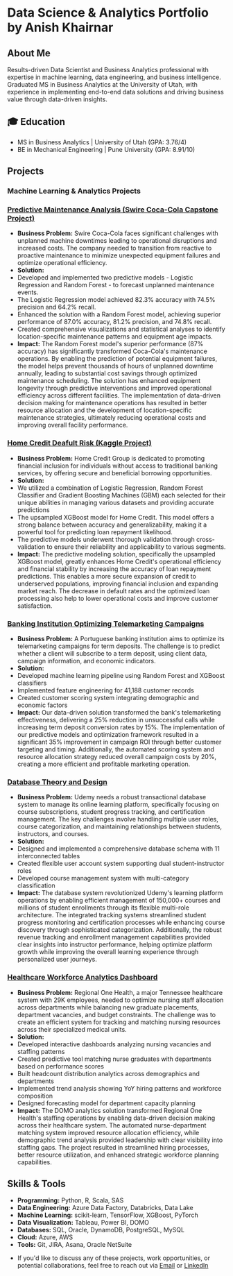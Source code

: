 # Data Science & Analytics Portfolio by Anish Khairnar

## About Me
Results-driven Data Scientist and Business Analytics professional with expertise in machine learning, data engineering, and business intelligence. Graduated MS in Business Analytics at the University of Utah, with experience in implementing end-to-end data solutions and driving business value through data-driven insights.

## 🎓 Education
- MS in Business Analytics | University of Utah (GPA: 3.76/4)
- BE in Mechanical Engineering | Pune University (GPA: 8.91/10)

## Projects

### Machine Learning & Analytics Projects

### [Predictive Maintenance Analysis (Swire Coca-Cola Capstone Project)](https://github.com/anishk150/Projects/CokeSwire)
- **Business Problem:** Swire Coca-Cola faces significant challenges with unplanned machine downtimes leading to operational disruptions and increased costs. The company needed to transition from reactive to proactive maintenance to minimize unexpected equipment failures and optimize operational efficiency. 
- **Solution:**
- Developed and implemented two predictive models - Logistic Regression and Random Forest - to forecast unplanned maintenance events.
- The Logistic Regression model achieved 82.3% accuracy with 74.5% precision and 64.2% recall.
- Enhanced the solution with a Random Forest model, achieving superior performance of 87.0% accuracy, 81.2% precision, and 74.8% recall.
- Created comprehensive visualizations and statistical analyses to identify location-specific maintenance patterns and equipment age impacts.
- **Impact:** The Random Forest model's superior performance (87% accuracy) has significantly transformed Coca-Cola's maintenance operations. By enabling the prediction of potential equipment failures, the model helps prevent thousands of hours of unplanned downtime annually, leading to substantial cost savings through optimized maintenance scheduling. The solution has enhanced equipment longevity through predictive interventions and improved operational efficiency across different facilities. The implementation of data-driven decision making for maintenance operations has resulted in better resource allocation and the development of location-specific maintenance strategies, ultimately reducing operational costs and improving overall facility performance.

### [Home Credit Deafult Risk (Kaggle Project)](https://github.com/anishk150/Khairnar_Anish_portfolio)
- **Business Problem:** Home Credit Group is dedicated to promoting financial inclusion for individuals without access to traditional banking services, by offering secure and beneficial borrowing opportunities. 
- **Solution:**
- We utilized a combination of Logistic Regression, Random Forest Classifier and Gradient Boosting Machines (GBM) each selected for their unique abilities in managing various datasets and providing accurate predictions
- The upsampled XGBoost model for Home Credit. This model offers a strong balance between accuracy and generalizability, making it a powerful tool for predicting loan repayment likelihood.
- The predictive models underwent thorough validation through cross-validation to ensure their reliability and applicability to various segments.
- **Impact:** The predictive modeling solution, specifically the upsampled XGBoost model, greatly enhances Home Credit's operational efficiency and financial stability by increasing the accuracy of loan repayment predictions. This enables a more secure expansion of credit to underserved populations, improving financial inclusion and expanding market reach. The decrease in default rates and the optimized loan processing also help to lower operational costs and improve customer satisfaction.

### [Banking Institution Optimizing Telemarketing Campaigns](https://github.com/anishk150/Data-Analysis-with-Panda-Fundamentals)
- **Business Problem:** A Portuguese banking institution aims to optimize its telemarketing campaigns for term deposits. The challenge is to predict whether a client will subscribe to a term deposit, using client data, campaign information, and economic indicators.
- **Solution:**
- Developed machine learning pipeline using Random Forest and XGBoost classifiers
- Implemented feature engineering for 41,188 customer records
- Created customer scoring system integrating demographic and economic factors
- **Impact:**  Our data-driven solution transformed the bank's telemarketing effectiveness, delivering a 25% reduction in unsuccessful calls while increasing term deposit conversion rates by 15%. The implementation of our predictive models and optimization framework resulted in a significant 35% improvement in campaign ROI through better customer targeting and timing. Additionally, the automated scoring system and resource allocation strategy reduced overall campaign costs by 20%, creating a more efficient and profitable marketing operation.

### [Database Theory and Design](https://github.com/anishk150/anishk150.github.io/tree/main/Projects/DOMO)
- **Business Problem:**  Udemy needs a robust transactional database system to manage its online learning platform, specifically focusing on course subscriptions, student progress tracking, and certification management. The key challenges involve handling multiple user roles, course categorization, and maintaining relationships between students, instructors, and courses.
- **Solution:**
- Designed and implemented a comprehensive database schema with 11 interconnected tables
- Created flexible user account system supporting dual student-instructor roles
- Developed course management system with multi-category classification
- **Impact:** The database system revolutionized Udemy's learning platform operations by enabling efficient management of 150,000+ courses and millions of student enrollments through its flexible multi-role architecture. The integrated tracking systems streamlined student progress monitoring and certification processes while enhancing course discovery through sophisticated categorization. Additionally, the robust revenue tracking and enrollment management capabilities provided clear insights into instructor performance, helping optimize platform growth while improving the overall learning experience through personalized user journeys.

### [Healthcare Workforce Analytics Dashboard](https://github.com/anishk150/anishk150.github.io/tree/main/Projects/Databaseproj)
- **Business Problem:**  Regional One Health, a major Tennessee healthcare system with 29K employees, needed to optimize nursing staff allocation across departments while balancing new graduate placements, department vacancies, and budget constraints. The challenge was to create an efficient system for tracking and matching nursing resources across their specialized medical units.
- **Solution:**
- Developed interactive dashboards analyzing nursing vacancies and staffing patterns
- Created predictive tool matching nurse graduates with departments based on performance scores
- Built headcount distribution analytics across demographics and departments
- Implemented trend analysis showing YoY hiring patterns and workforce composition
- Designed forecasting model for department capacity planning
- **Impact:** The DOMO analytics solution transformed Regional One Health's staffing operations by enabling data-driven decision making across their healthcare system. The automated nurse-department matching system improved resource allocation efficiency, while demographic trend analysis provided leadership with clear visibility into staffing gaps. The project resulted in streamlined hiring processes, better resource utilization, and enhanced strategic workforce planning capabilities.
  
## Skills & Tools
- **Programming:** Python, R, Scala, SAS
- **Data Engineering:** Azure Data Factory, Databricks, Data Lake
- **Machine Learning:** scikit-learn, TensorFlow, XGBoost, PyTorch
- **Data Visualization:** Tableau, Power BI, DOMO
- **Databases:** SQL, Oracle, DynamoDB, PostgreSQL, MySQL
- **Cloud:** Azure, AWS
- **Tools:** Git, JIRA, Asana, Oracle NetSuite

* If you'd like to discuss any of these projects, work opportunities, or potential collaborations, feel free to reach out via [Email](anishkhairnar15@gmail.com) or [LinkedIn](www.linkedin.com/in/anishkhairnar)
